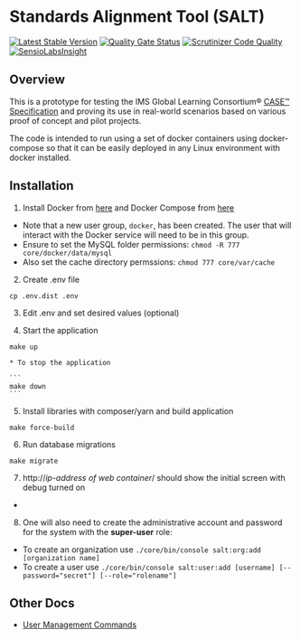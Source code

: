 Standards Alignment Tool (SALT)
===============================

[![Latest Stable Version](https://poser.pugx.org/opensalt/opensalt/v/stable)](https://github.com/opensalt/opensalt) [![Quality Gate Status](https://sonarcloud.io/api/project_badges/measure?project=opensalt_opensalt&metric=alert_status)](https://sonarcloud.io/dashboard?id=opensalt_opensalt) [![Scrutinizer Code Quality](https://scrutinizer-ci.com/g/opensalt/opensalt/badges/quality-score.png?b=develop)](https://scrutinizer-ci.com/g/opensalt/opensalt/?branch=develop) [![SensioLabsInsight](https://insight.sensiolabs.com/projects/e4aee568-15d9-4d97-944f-fb742bb9e885/mini.png)](https://insight.sensiolabs.com/projects/e4aee568-15d9-4d97-944f-fb742bb9e885)


Overview
--------

This is a prototype for testing the IMS Global Learning Consortium® [CASE™ Specification](https://www.imsglobal.org/case) and proving its use
in real-world scenarios based on various proof of concept and pilot projects.

The code is intended to run using a set of docker containers using
docker-compose so that it can be easily deployed in any Linux environment
with docker installed.


Installation
------------

1. Install Docker from [here](https://www.docker.com/products/docker)
   and Docker Compose from [here](https://docs.docker.com/compose/install/)
  * Note that a new user group, `docker`, has been created. The user that will interact with the Docker service will need to be in this group.
  * Ensure to set the MySQL folder permissions: `chmod -R 777 core/docker/data/mysql`
  * Also set the cache directory permssions: `chmod 777 core/var/cache`

2. Create .env file
  ```
  cp .env.dist .env
  ```

3. Edit .env and set desired values (optional)

4. Start the application
  ```
  make up
  ```
    * To stop the application

    ```
    make down
    ```

5. Install libraries with composer/yarn and build application
  ```
  make force-build
  ```

6. Run database migrations
  ```
  make migrate
  ```

7. http://_ip-address of web container_/ should show the initial screen with debug turned on
  - 

8. One will also need to create the administrative account and password for the system with the **super-user** role:
  - To create an organization use `./core/bin/console salt:org:add [organization name]`
  - To create a user use `./core/bin/console salt:user:add [username] [--password="secret"] [--role="rolename"]`


Other Docs
----------

- [User Management Commands](./core/docs/Commands.md)
